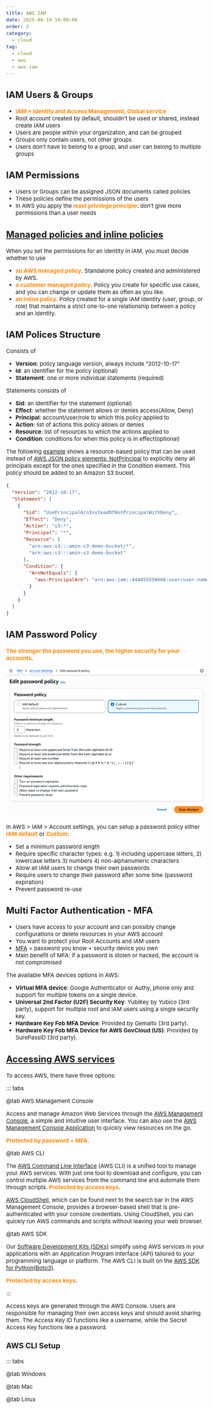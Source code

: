 ```yaml
---
title: AWS IAM
date: 2025-06-19 10:00:00
order: 2
category:
  - cloud
tag:
  - cloud
  - aws
  - aws-iam
---
```


<style>
h1 {
  font-size: 28px;
}

h2 {
  font-size: 24px;
}

h3 {
  font-size: 20px;
}

h4 {
  font-size: 16px;
}

body {
  font-size: 15px;
}

highlight-orange {
  color: #FF8906;
  font-weight: bold;
}

highlight-purple {
  color: #FF00FF;
  font-weight: bold;
}

img {
  border-radius:10px;
}

figcaption {
  margin-bottom: 30px;
}
</style>

## IAM Users & Groups

- <highlight-orange>IAM = Identity and Access Management, Global service</highlight-orange>
- Root account created by default, shouldn’t be used or shared, instead create IAM users
- Users are people within your organization, and can be grouped
- Groups only contain users, not other groups
- Users don’t have to belong to a group, and user can belong to multiple groups

## IAM Permissions

- Users or Groups can be assigned JSON documents called policies
- These policies define the permissions of the users
- In AWS you apply the <highlight-orange>least privilege principle</highlight-orange>: don’t give more permissions than a user needs

## [Managed policies and inline policies](https://docs.aws.amazon.com/IAM/latest/UserGuide/access_policies_managed-vs-inline.html)

When you set the permissions for an identity in IAM, you must decide whether to use
- <highlight-orange>an AWS managed policy</highlight-orange>. Standalone policy created and administered by AWS.
- <highlight-orange>a customer managed policy</highlight-orange>. Policy you create for specific use cases, and you can change or update them as often as you like.
- <highlight-orange>an inline policy</highlight-orange>. Policy created for a single IAM identity (user, group, or role) that maintains a strict one-to-one relationship between a policy and an identity.

## IAM Polices Structure

Consists of
- **Version**: policy language version, always include “2012-10-17”
- **Id**: an identifier for the policy (optional)
- **Statement**: one or more individual statements (required)

Statements consists of
- **Sid**: an identifier for the statement (optional)
- **Effect**: whether the statement allows or denies access(Allow, Deny)
- **Principal**: account/user/role to which this policy applied to
- **Action**: list of actions this policy allows or denies
- **Resource**: list of resources to which the actions applied to
- **Condition**: conditions for when this policy is in effect(optional)

The following [example](https://docs.aws.amazon.com/IAM/latest/UserGuide/reference_policies_elements_principal.html#principal-anonymous) shows a resource-based policy that can be used instead of [AWS JSON policy elements: NotPrincipal](https://docs.aws.amazon.com/IAM/latest/UserGuide/reference_policies_elements_notprincipal.html) to explicitly deny all principals except for the ones specified in the Condition element. This policy should be added to an Amazon S3 bucket.

```json
{
  "Version": "2012-10-17",
  "Statement": [
    {
      "Sid": "UsePrincipalArnInsteadOfNotPrincipalWithDeny",
      "Effect": "Deny",
      "Action": "s3:*",
      "Principal": "*",
      "Resource": [
        "arn:aws:s3:::amzn-s3-demo-bucket/*",
        "arn:aws:s3:::amzn-s3-demo-bucket"
      ],
      "Condition": {
        "ArnNotEquals": {
          "aws:PrincipalArn": "arn:aws:iam::444455556666:user/user-name"
        }
      }
    }
  ]
}
```

## IAM Password Policy

<highlight-orange>The stronger the password you use, the higher security for your accounts</highlight-orange>.

![IAM Password Policy](./assets/IAM-password-policy.png)

In AWS > IAM > Account settings, you can setup a password policy either <highlight-orange>IAM default</highlight-orange> or <highlight-orange>Custom</highlight-orange>:
- Set a minimum password length
- Require specific character types: e.g. 1) including uppercase letters, 2) lowercase letters 3) numbers 4) non-alphanumeric characters
- Allow all IAM users to change their own passwords
- Require users to change their password after some time (password expiration)
- Prevent password re-use

## Multi Factor Authentication - MFA

- Users have access to your account and can possibly change configurations or delete resources in your AWS account
- You want to protect your Root Accounts and IAM users
- [MFA](https://aws.amazon.com/iam/features/mfa/) = password you know + security device you own
- Main benefit of MFA: if a password is stolen or hacked, the account is not compromised

The available MFA devices options in AWS:

- **Virtual MFA device**: Google Authenticator or Authy, phone only and support for multiple tokens on a single device. 
- **Universal 2nd Factor (U2F) Security Key**: YubiKey by Yubico (3rd party), support for multiple root and IAM users using a single security key.
- **Hardware Key Fob MFA Device**: Provided by Gemalto (3rd party).
- **Hardware Key Fob MFA Device for AWS GovCloud (US)**: Provided by SurePassID (3rd party).

## [Accessing AWS services](https://docs.aws.amazon.com/whitepapers/latest/aws-overview/accessing-aws-services.html)

To access AWS, there have three options:

::: tabs

@tab AWS Management Console

Access and manage Amazon Web Services through the [AWS Management Console](https://aws.amazon.com/console/), a simple and intuitive user interface. You can also use the [AWS Management Console Application](https://aws.amazon.com/console/mobile/) to quickly view resources on the go.

<highlight-orange>Protected by password + MFA</highlight-orange>.

@tab AWS CLI

The [AWS Command Line Interface](https://aws.amazon.com/cli/) (AWS CLI) is a unified tool to manage your AWS services. With just one tool to download and configure, you can control multiple AWS services from the command line and automate them through scripts. <highlight-orange>Protected by access keys</highlight-orange>.

[AWS CloudShell](https://aws.amazon.com/cloudshell), which can be found next to the search bar in the AWS Management Console, provides a browser-based shell that is pre-authenticated with your console credentials. Using CloudShell, you can quickly run AWS commands and scripts without leaving your web browser.

@tab AWS SDK

Our [Software Development Kits (SDKs)](https://aws.amazon.com/developer/tools/) simplify using AWS services in your applications with an Application Program Interface (API) tailored to your programming language or platform. The AWS CLI is built on the [AWS SDK for Python(Boto3)](https://aws.amazon.com/sdk-for-python/).

<highlight-orange>Protected by access keys</highlight-orange>.

:::

Access keys are generated through the AWS Console. Users are responsible for managing their own access keys and should avoid sharing them. The Access Key ID functions like a username, while the Secret Access Key functions like a password.

### AWS CLI Setup

::: tabs

@tab Windows



@tab Mac



@tab Linux